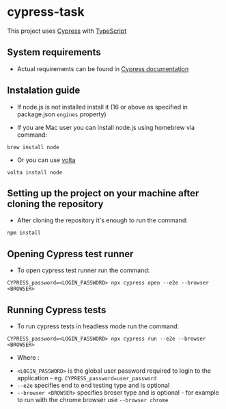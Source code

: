 # cypress-task

This project uses [Cypress](https://docs.cypress.io/guides/overview/why-cypress#In-a-nutshell)
with [TypeScript](https://docs.cypress.io/guides/tooling/typescript-support)

## System requirements

* Actual requirements can be found
  in [Cypress documentation](https://docs.cypress.io/guides/getting-started/installing-cypress#System-requirements)

## Instalation guide

* If node.js is not installed install it (16 or above as specified in package.json `engines` property)

* If you are Mac user you can install node.js using homebrew via command:

```
brew install node
```

* Or you can use [volta](https://docs.volta.sh/guide/)

```
volta install node
```

## Setting up the project on your machine after cloning the repository

* After cloning the repository it's enough to run the command:

```
npm install
```

## Opening Cypress test runner

* To open cypress test runner run the command:

```
CYPRESS_password=<LOGIN_PASSWORD> npx cypress open --e2e --browser <BROWSER>
```

## Running Cypress tests

* To run cypress tests in headless mode run the command:

```
CYPRESS_password=<LOGIN_PASSWORD> npx cypress run --e2e --browser <BROWSER>
```
* Where :
- `<LOGIN_PASSWORD>` is the global user password required to login to the application - eg. `CYPRESS_password=user_password`
- `--e2e` specifies end to end testing type and is optional
- `--browser <BROWSER>` specifies broser type and is optional - for example to run with the chrome browser use `--browser chrome`
